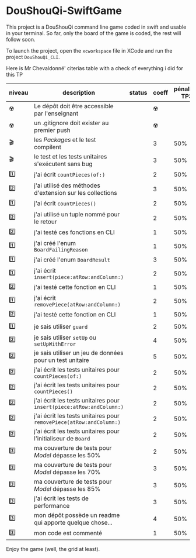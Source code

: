 # DouShouQi-SwiftGame

This project is a DouShouQi command line game coded in swift and usable in your terminal.
So far, only the board of the game is coded, the rest will follow soon.

To launch the project, open the `xcworkspace` file in XCode and run the project `DouShouQi_CLI`.

Here is Mr Chevaldonné' citerias table with a check of everything i did for this TP

niveau | description | status | coeff | pénalités TP3 | pénalités TP4  
--- | --- | --- | --- | --- | ---
☢️ | Le dépôt doit être accessible par l'enseignant | | ☢️ 
☢️ | un .gitignore doit exister au premier push | | ☢️
🎬 | les *Packages* et le test compilent | | 3 | 50% | 75%
🎬 | le test et les tests unitaires s'exécutent sans bug | | 3 | 50% | 75%
1️⃣ | j'ai écrit ```countPieces(of:)``` | | 2 | 50% | 75%
2️⃣ | j'ai utilisé des méthodes d'extension sur les collections | | 3 | 50% | 75%
1️⃣ | j'ai écrit ```countPieces()``` | | 2 | 50% | 75%
2️⃣ | j'ai utilisé un tuple nommé pour le retour | | 2 | 50% | 75%
2️⃣ | j'ai testé ces fonctions en CLI | | 1 | 50% | 75%
1️⃣ | j'ai créé l'enum ```BoardFailingReason``` | | 1 | 50% | 75%
1️⃣ | j'ai créé l'enum ```BoardResult``` | | 3 | 50% | 75%
1️⃣ | j'ai écrit ```insert(piece:atRow:andColumn:)``` | | 2 | 50% | 75%
2️⃣ | j'ai testé cette fonction en CLI | | 1 | 50% | 75%
1️⃣ | j'ai écrit ```removePiece(atRow:andColumn:)``` | |2 | 50% | 75%
2️⃣ | j'ai testé cette fonction en CLI | | 1 | 50% | 75%
1️⃣ | je sais utiliser ```guard``` | | 2 | 50% | 75%
2️⃣ | je sais utiliser ```setUp``` ou ```setUpWithError``` | | 4 | 50% | 75%
2️⃣ | je sais utiliser un jeu de données pour un test unitaire | | 5 | 50% | 75%
2️⃣ | j'ai écrit les tests unitaires pour ```countPieces(of:)``` | | 2 | 50% | 75%
2️⃣ | j'ai écrit les tests unitaires pour ```countPieces()``` | | 2 | 50% | 75%
2️⃣ | j'ai écrit les tests unitaires pour ```insert(piece:atRow:andColumn:)``` | | 2 | 50% | 75%
2️⃣ | j'ai écrit les tests unitaires pour ```removePiece(atRow:andColumn:)``` | | 2 | 50% | 75
2️⃣ | j'ai écrit les tests unitaires pour l'initialiseur de ```Board``` | | 2 | 50% | 75%
3️⃣ | ma couverture de tests pour *Model* dépasse les 50% | | 2 | 50% | 75%
3️⃣ | ma couverture de tests pour *Model* dépasse les 70% | | 3 | 50% | 75%
3️⃣ | ma couverture de tests pour *Model* dépasse les 85% | | 3 | 50% | 75%
3️⃣ | j'ai écrit les tests de performance | | 3 | 50% | 75%
3️⃣ | mon dépôt possède un readme qui apporte quelque chose... | | 4 | 50% | 75%
3️⃣ | mon code est commenté | | 1 | 50% | 75% 

Enjoy the game (well, the grid at least).